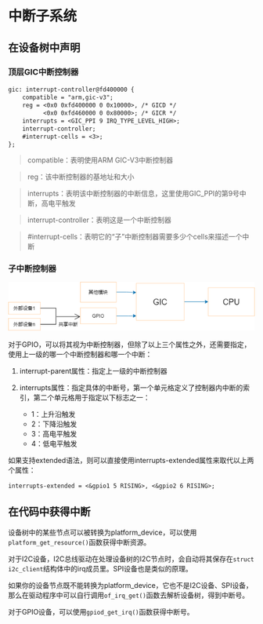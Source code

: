 # 中断子系统


## 在设备树中声明

### 顶层GIC中断控制器

```devicetree title="rk3568.dtsi"
gic: interrupt-controller@fd400000 {
	compatible = "arm,gic-v3";
	reg = <0x0 0xfd400000 0 0x10000>, /* GICD */
	      <0x0 0xfd460000 0 0x80000>; /* GICR */
	interrupts = <GIC_PPI 9 IRQ_TYPE_LEVEL_HIGH>;
	interrupt-controller;
	#interrupt-cells = <3>;
};
```

> compatible：表明使用ARM GIC-V3中断控制器

> reg：该中断控制器的基地址和大小

> interrupts：表明该中断控制器的中断信息，这里使用GIC_PPI的第9号中断，高电平触发

> interrupt-controller：表明这是一个中断控制器

> \#interrupt-cells：表明它的“子”中断控制器需要多少个cells来描述一个中断

### 子中断控制器

![中断示意图](../../images/kernel/inter-controller.png)

对于GPIO，可以将其视为中断控制器，但除了以上三个属性之外，还需要指定，使用上一级的哪一个中断控制器和哪一个中断：

1. interrupt-parent属性：指定上一级的中断控制器

2. interrupts属性：指定具体的中断号，第一个单元格定义了控制器内中断的索引，第二个单元格用于指定以下标志之一：

	- 1：上升沿触发
	- 2：下降沿触发
	- 3：高电平触发
	- 4：低电平触发

如果支持extended语法，则可以直接使用interrupts-extended属性来取代以上两个属性：

```devicetree
interrupts-extended = <&gpio1 5 RISING>, <&gpio2 6 RISING>;
```

## 在代码中获得中断

设备树中的某些节点可以被转换为platform_device，可以使用`platform_get_resource()`函数获得中断资源。

对于I2C设备，I2C总线驱动在处理设备树的I2C节点时，会自动将其保存在`struct i2c_client`结构体中的irq成员里。SPI设备也是类似的原理。

如果你的设备节点既不能转换为platform_device，它也不是I2C设备、SPI设备，那么在驱动程序中可以自行调用`of_irq_get()`函数去解析设备树，得到中断号。

对于GPIO设备，可以使用`gpiod_get_irq()`函数获得中断号。